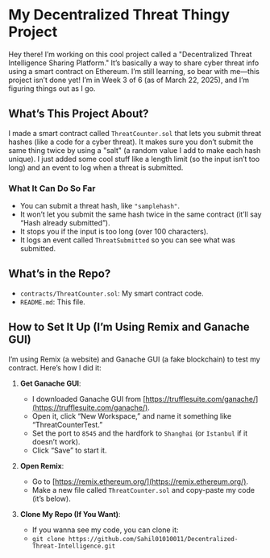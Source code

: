 # My Decentralized Threat Thingy Project

Hey there! I’m working on this cool project called a "Decentralized Threat Intelligence Sharing Platform." It’s basically a way to share cyber threat info using a smart contract on Ethereum. I’m still learning, so bear with me—this project isn’t done yet! I’m in Week 3 of 6 (as of March 22, 2025), and I’m figuring things out as I go.

## What’s This Project About?
I made a smart contract called `ThreatCounter.sol` that lets you submit threat hashes (like a code for a cyber threat). It makes sure you don’t submit the same thing twice by using a "salt" (a random value I add to make each hash unique). I just added some cool stuff like a length limit (so the input isn’t too long) and an event to log when a threat is submitted.

### What It Can Do So Far
- You can submit a threat hash, like `"samplehash"`.
- It won’t let you submit the same hash twice in the same contract (it’ll say “Hash already submitted”).
- It stops you if the input is too long (over 100 characters).
- It logs an event called `ThreatSubmitted` so you can see what was submitted.

## What’s in the Repo?
- `contracts/ThreatCounter.sol`: My smart contract code.
- `README.md`: This file.

## How to Set It Up (I’m Using Remix and Ganache GUI)
I’m using Remix (a website) and Ganache GUI (a fake blockchain) to test my contract. Here’s how I did it:

1. **Get Ganache GUI**:
   - I downloaded Ganache GUI from [https://trufflesuite.com/ganache/](https://trufflesuite.com/ganache/).
   - Open it, click “New Workspace,” and name it something like “ThreatCounterTest.”
   - Set the port to `8545` and the hardfork to `Shanghai` (or `Istanbul` if it doesn’t work).
   - Click “Save” to start it.

2. **Open Remix**:
   - Go to [https://remix.ethereum.org/](https://remix.ethereum.org/).
   - Make a new file called `ThreatCounter.sol` and copy-paste my code (it’s below).

3. **Clone My Repo (If You Want)**:
   - If you wanna see my code, you can clone it:
   - `git clone https://github.com/Sahil01010011/Decentralized-Threat-Intelligence.git`
